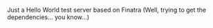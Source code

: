 Just a Hello World test server based on Finatra
(Well, trying to get the dependencies... you know...)